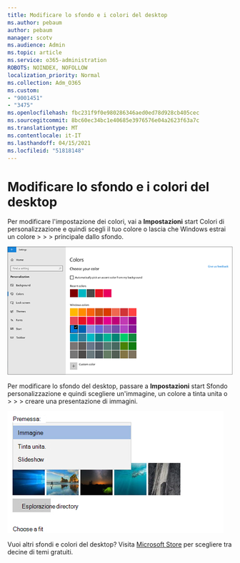 ```yaml
---
title: Modificare lo sfondo e i colori del desktop
ms.author: pebaum
author: pebaum
manager: scotv
ms.audience: Admin
ms.topic: article
ms.service: o365-administration
ROBOTS: NOINDEX, NOFOLLOW
localization_priority: Normal
ms.collection: Adm_O365
ms.custom:
- "9001451"
- "3475"
ms.openlocfilehash: fbc231f9f0e980286346aed0ed78d928cb405cec
ms.sourcegitcommit: 8bc60ec34bc1e40685e3976576e04a2623f63a7c
ms.translationtype: MT
ms.contentlocale: it-IT
ms.lasthandoff: 04/15/2021
ms.locfileid: "51818148"
---
```

# <a name="change-your-desktop-background-and-colors"></a>Modificare lo sfondo e i colori del desktop

Per modificare l'impostazione dei colori, vai a **Impostazioni** start Colori di personalizzazione e quindi scegli il tuo colore o lascia che Windows estrai un colore  >    >    >  principale dallo sfondo.

![Personalizzare i colori in Windows.](media/windows-personalization-colors.png)

Per modificare lo sfondo del desktop, passare a **Impostazioni** start Sfondo personalizzazione e quindi scegliere un'immagine, un colore a tinta unita o  >    >    >  creare una presentazione di immagini. 

![Modificare lo sfondo del desktop di Windows.](media/windows-desktop-background.png)

Vuoi altri sfondi e colori del desktop? Visita [Microsoft Store](https://www.microsoft.com/store/collections/windowsthemes) per scegliere tra decine di temi gratuiti.
